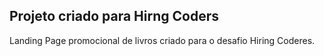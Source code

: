 ## Projeto criado para Hirng Coders ##

Landing Page promocional de livros criado para o desafio Hiring Coderes.